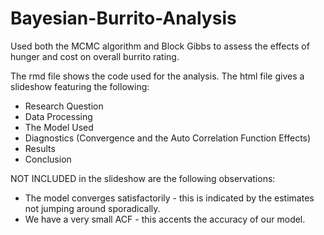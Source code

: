 # Bayesian-Burrito-Analysis
Used both the MCMC algorithm and Block Gibbs to assess the effects of hunger and cost on overall burrito rating.

The rmd file shows the code used for the analysis.
The html file gives a slideshow featuring the following: 
* Research Question
* Data Processing
* The Model Used
* Diagnostics (Convergence and the Auto Correlation Function Effects)
* Results
* Conclusion

NOT INCLUDED in the slideshow are the following observations: 
* The model converges satisfactorily - this is indicated by the estimates not jumping around sporadically.
* We have a very small ACF - this accents the accuracy of our model. 
